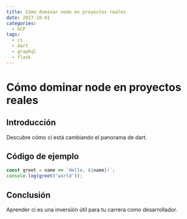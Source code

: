 ```yaml
---
title: Cómo dominar node en proyectos reales
date: 2027-10-01
categories:
  - GCP
tags:
  - ci
  - dart
  - graphql
  - flask
---
```


# Cómo dominar node en proyectos reales

## Introducción

Descubre cómo ci está cambiando el panorama de dart.

## Código de ejemplo

```javascript
const greet = name => `Hello, ${name}!`;
console.log(greet('world'));
```

## Conclusión

Aprender ci es una inversión útil para tu carrera como desarrollador.
